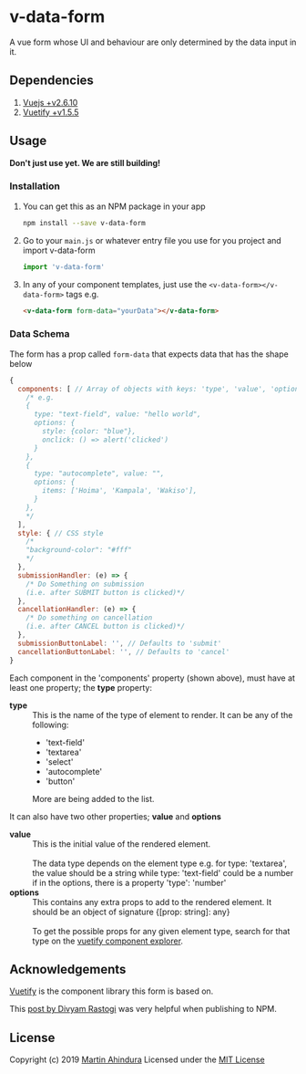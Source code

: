 # v-data-form

A vue form whose UI and behaviour are only determined by the data input in it.

## Dependencies

1. [Vuejs +v2.6.10](https://vuejs.org)
2. [Vuetify +v1.5.5](https://vuetifyjs.com)

## Usage

__Don't just use yet. We are still building!__

### Installation

1. You can get this as an NPM package in your app

    ```bash
    npm install --save v-data-form
    ```

2. Go to your ```main.js``` or whatever entry file you use for you project and import v-data-form

    ```Javascript
    import 'v-data-form'
    ```

3. In any of your component templates, just use the ```<v-data-form></v-data-form>``` tags e.g.

    ```html
    <v-data-form form-data="yourData"></v-data-form>
    ```

### Data Schema

The form has a prop called ```form-data``` that expects data that has the shape below

```JavaScript
{
  components: [ // Array of objects with keys: 'type', 'value', 'options'
    /* e.g.
    {
      type: "text-field", value: "hello world",
      options: {
        style: {color: "blue"},
        onclick: () => alert('clicked')
      }
    },
    {
      type: "autocomplete", value: "",
      options: {
        items: ['Hoima', 'Kampala', 'Wakiso'],
      }
    },
    */
  ],
  style: { // CSS style
    /*
    "background-color": "#fff"
    */
  },
  submissionHandler: (e) => {
    /* Do Something on submission
    (i.e. after SUBMIT button is clicked)*/
  },
  cancellationHandler: (e) => {
    /* Do something on cancellation 
    (i.e. after CANCEL button is clicked)*/
  },
  submissionButtonLabel: '', // Defaults to 'submit'
  cancellationButtonLabel: '', // Defaults to 'cancel'
}
```

Each component in the 'components' property (shown above), must have at least one property; the __type__ property:

<dl>
<dt><strong>type</strong></dt>
<dd>
This is the name of the type of element to render. It can be any of the following:

- 'text-field'
- 'textarea'
- 'select'
- 'autocomplete'
- 'button'

More are being added to the list.
</dd>
</dl>

It can also have two other properties; __value__ and __options__

<dl>
<dt><strong>value</strong></dt>
<dd>
This is the initial value of the rendered element.
<br />
<br />
The data type depends on the element type e.g. for type: 'textarea', the value should be a string while type: 'text-field' could be a number if in the options, there is a property 'type': 'number'
</dd>

<dt><strong>options</strong></dt>
<dd>
This contains any extra props to add to the rendered element. It should be an object of signature {[prop: string]: any}
<br />
<br />
To get the possible props for any given element type, search for that type on the <a href="https://vuetifyjs.com/en/components/api-explorer" target="_blank">vuetify component explorer</a>.
</dd>
</dl>

## Acknowledgements

[Vuetify](https://vuetifyjs.com) is the component library this form is based on.

This [post by Divyam Rastogi](https://medium.com/justfrontendthings/how-to-create-and-publish-your-own-vuejs-component-library-on-npm-using-vue-cli-28e60943eed3) was very helpful when publishing to NPM.

## License

Copyright (c) 2019 [Martin Ahindura](https://github.com/Tinitto)
Licensed under the [MIT License](./LICENSE)
